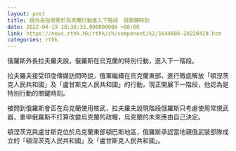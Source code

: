 ```yaml
---
layout: post
title: 俄外長指俄軍於烏克蘭行動進入下階段　是關鍵時刻
date: 2022-04-19 18:38:33.000000000 +08:00
link: https://news.rthk.hk/rthk/ch/component/k2/1644686-20220419.htm
categories: rthk
---
```


俄羅斯外長拉夫羅夫說，俄羅斯在烏克蘭的特別行動，進入下一階段。

拉夫羅夫接受印度傳媒訪問時說，俄軍繼續在烏克蘭東部，進行徹底解放「頓涅茨克人民共和國」及「盧甘斯克人民共和國」的行動，現正開展下一階段，他認為是特別行動的關鍵時刻。

被問到俄羅斯會否在烏克蘭使用核武，拉夫羅夫說現階段俄羅斯只考慮使用常規武器，重申俄羅斯不打算改變烏克蘭的政權，烏克蘭的未來應由自己決定。

頓涅茨克與盧甘斯克位於烏克蘭東部頓巴斯地區，俄羅斯承認當地親俄武裝部隊成立的「頓涅茨克人民共和國」及「盧甘斯克人民共和國」。
